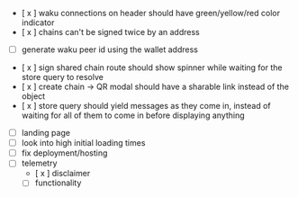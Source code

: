 - [ x ] waku connections on header should have green/yellow/red color indicator
- [ x ] chains can't be signed twice by an address
- [ ] generate waku peer id using the wallet address
- [ x ] sign shared chain route should show spinner while waiting for the store query to resolve
- [ x ] create chain -> QR modal should have a sharable link instead of the object
- [ x ] store query should yield messages as they come in, instead of waiting for all of them to come in before displaying anything
- [ ] landing page
- [ ] look into high initial loading times
- [ ] fix deployment/hosting
- [ ] telemetry
  - [ x ] disclaimer
  - [ ] functionality
